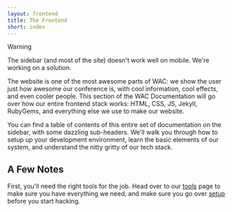 ```yaml
---
layout: frontend
title: The Frontend
short: index
---
```


<div class="card card-block card-outline-danger mb-2">
  <span class="text-danger"><span class="fa fa-exclamation"></span> Warning</span>
  <p>
    The sidebar (and most of the site) doesn't work well on mobile. We're working on a solution.
  </p>
</div>

The website is one of the most awesome parts of WAC: we show the user just how awesome our conference is, with cool information, cool effects, and even cooler people. This section of the WAC Documentation will go over how our entire frontend stack works: HTML, CSS, JS, Jekyll, RubyGems, and everything else we use to make our website.

You can find a table of contents of this entire set of documentation on the sidebar, with some dazzling sub-headers. We'll walk you through how to setup up your development environment, learn the basic elements of our system, and understand the nitty gritty of our tech stack.

## A Few Notes

First, you'll need the right tools for the job. Head over to our [tools]({{site.baseurl}}/tools/) page to make sure you have everything we need, and make sure you go over [setup]({{site.baseurl}}/frontend/setup.html/) before you start hacking.
